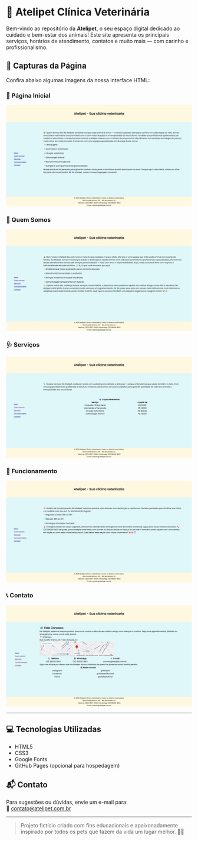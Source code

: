 # 🐾 Atelipet Clínica Veterinária

Bem-vindo ao repositório da **Atelipet**, o seu espaço digital dedicado ao cuidado e bem-estar dos animais! Este site apresenta os principais serviços, horários de atendimento, contatos e muito mais — com carinho e profissionalismo.

## 🌟 Capturas da Página

Confira abaixo algumas imagens da nossa interface HTML:

### 📸 Página Inicial
![Início](imagem/inicio.jpeg)

### 🐶 Quem Somos
![Quem Somos](imagem/quem-somos.jpeg)

### 🩺 Serviços
![Serviços](imagem/servicos.jpeg)

### 📅 Funcionamento
![Funcionamento](imagem/funcionamento.jpeg)

### 📞 Contato
![Contato](imagem/contato.jpeg)

---

## 💻 Tecnologias Utilizadas
- HTML5
- CSS3
- Google Fonts
- GitHub Pages (opcional para hospedagem)

## 📬 Contato
Para sugestões ou dúvidas, envie um e-mail para:  
📧 contato@atelipet.com.br

---

> Projeto fictício criado com fins educacionais e apaixonadamente inspirado por todos os pets que fazem da vida um lugar melhor. 🐾💚